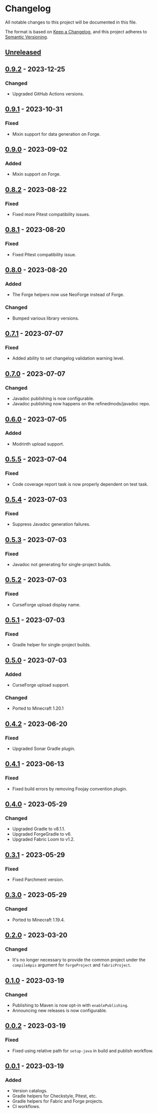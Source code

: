# Changelog

All notable changes to this project will be documented in this file.

The format is based on [Keep a Changelog](https://keepachangelog.com/en/1.0.0/), and this project adheres
to [Semantic Versioning](https://semver.org/spec/v2.0.0.html).

## [Unreleased]

## [0.9.2] - 2023-12-25

### Changed

-   Upgraded GitHub Actions versions.

## [0.9.1] - 2023-10-31

### Fixed

-   Mixin support for data generation on Forge.

## [0.9.0] - 2023-09-02

### Added

-   Mixin support on Forge.

## [0.8.2] - 2023-08-22

### Fixed

-   Fixed more Pitest compatibility issues.

## [0.8.1] - 2023-08-20

### Fixed

-   Fixed Pitest compatibility issue.

## [0.8.0] - 2023-08-20

### Added

-   The Forge helpers now use NeoForge instead of Forge.

### Changed

-   Bumped various library versions.

## [0.7.1] - 2023-07-07

### Fixed

-   Added ability to set changelog validation warning level.

## [0.7.0] - 2023-07-07

### Changed

-   Javadoc publishing is now configurable.
-   Javadoc publishing now happens on the refinedmods/javadoc repo.

## [0.6.0] - 2023-07-05

### Added

-   Modrinth upload support.

## [0.5.5] - 2023-07-04

### Fixed

-   Code coverage report task is now properly dependent on test task.

## [0.5.4] - 2023-07-03

### Fixed

-   Suppress Javadoc generation failures.

## [0.5.3] - 2023-07-03

### Fixed

-   Javadoc not generating for single-project builds.

## [0.5.2] - 2023-07-03

### Fixed

-   CurseForge upload display name.

## [0.5.1] - 2023-07-03

### Fixed

-   Gradle helper for single-project builds.

## [0.5.0] - 2023-07-03

### Added

-   CurseForge upload support.

### Changed

-   Ported to Minecraft 1.20.1

## [0.4.2] - 2023-06-20

### Fixed

-   Upgraded Sonar Gradle plugin.

## [0.4.1] - 2023-06-13

### Fixed

-   Fixed build errors by removing Foojay convention plugin.

## [0.4.0] - 2023-05-29

### Changed

-   Upgraded Gradle to v8.1.1.
-   Upgraded ForgeGradle to v6.
-   Upgraded Fabric Loom to v1.2.

## [0.3.1] - 2023-05-29

### Fixed

-   Fixed Parchment version.

## [0.3.0] - 2023-05-29

### Changed

-   Ported to Minecraft 1.19.4.

## [0.2.0] - 2023-03-20

### Changed

-   It's no longer necessary to provide the common project under the `compileApis` argument for `forgeProject` and
    `fabricProject`.

## [0.1.0] - 2023-03-19

### Changed

-   Publishing to Maven is now opt-in with `enablePublishing`.
-   Announcing new releases is now configurable.

## [0.0.2] - 2023-03-19

### Fixed

-   Fixed using relative path for `setup-java` in build and publish workflow.

## [0.0.1] - 2023-03-19

### Added

-   Version catalogs.
-   Gradle helpers for Checkstyle, Pitest, etc.
-   Gradle helpers for Fabric and Forge projects.
-   CI workflows.

[Unreleased]: https://github.com/refinedmods/refinedarchitect/compare/v0.9.2...HEAD

[0.9.2]: https://github.com/refinedmods/refinedarchitect/compare/v0.9.1...v0.9.2

[0.9.1]: https://github.com/refinedmods/refinedarchitect/compare/v0.9.0...v0.9.1

[0.9.0]: https://github.com/refinedmods/refinedarchitect/compare/v0.8.2...v0.9.0

[0.8.2]: https://github.com/refinedmods/refinedarchitect/compare/v0.8.1...v0.8.2

[0.8.1]: https://github.com/refinedmods/refinedarchitect/compare/v0.8.0...v0.8.1

[0.8.0]: https://github.com/refinedmods/refinedarchitect/compare/v0.7.1...v0.8.0

[0.7.1]: https://github.com/refinedmods/refinedarchitect/compare/v0.7.0...v0.7.1

[0.7.0]: https://github.com/refinedmods/refinedarchitect/compare/v0.6.0...v0.7.0

[0.6.0]: https://github.com/refinedmods/refinedarchitect/compare/v0.5.5...v0.6.0

[0.5.5]: https://github.com/refinedmods/refinedarchitect/compare/v0.5.4...v0.5.5

[0.5.4]: https://github.com/refinedmods/refinedarchitect/compare/v0.5.3...v0.5.4

[0.5.3]: https://github.com/refinedmods/refinedarchitect/compare/v0.5.2...v0.5.3

[0.5.2]: https://github.com/refinedmods/refinedarchitect/compare/v0.5.1...v0.5.2

[0.5.1]: https://github.com/refinedmods/refinedarchitect/compare/v0.5.0...v0.5.1

[0.5.0]: https://github.com/refinedmods/refinedarchitect/compare/v0.4.2...v0.5.0

[0.4.2]: https://github.com/refinedmods/refinedarchitect/compare/v0.4.1...v0.4.2

[0.4.1]: https://github.com/refinedmods/refinedarchitect/compare/v0.4.0...v0.4.1

[0.4.0]: https://github.com/refinedmods/refinedarchitect/compare/v0.3.1...v0.4.0

[0.3.1]: https://github.com/refinedmods/refinedarchitect/compare/v0.3.0...v0.3.1

[0.3.0]: https://github.com/refinedmods/refinedarchitect/compare/v0.2.0...v0.3.0

[0.2.0]: https://github.com/refinedmods/refinedarchitect/compare/v0.1.0...v0.2.0

[0.1.0]: https://github.com/refinedmods/refinedarchitect/compare/v0.0.2...v0.1.0

[0.0.2]: https://github.com/refinedmods/refinedarchitect/compare/v0.0.1...v0.0.2

[0.0.1]: https://github.com/refinedmods/refinedarchitect/compare/61e387b9810833cbe7c23b9fdf8c493e212ecba9...v0.0.1
